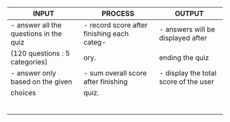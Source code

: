 |            INPUT                        |                  PROCESS                    |           OUTPUT                        |
| --------------------------------------- | ------------------------------------------- | ----------------------------------------|
| - answer all the questions in the quiz  | - record score after finishing each categ-  | - answers will be displayed after       |
|   (120 questions : 5 categories)        |   ory.                                      |   ending the quiz                       |
| - answer only based on the given        | - sum overall score after finishing         | - display the total score of the user   |
|   choices                               |   quiz.                                     |                                         |
|                                         |                                             |                                         |
|                                         |                                             |                                         |
|                                         |                                             |                                         |
|                                         |                                             |                                         | 
|                                         |                                             |                                         | 
|                                         |                                             |                                         |
